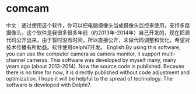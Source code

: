 # comcam
中文：通过使用这个软件，你可以把电脑摄像头当成摄像头监控来使用，支持多路摄像头。这个软件是我很多很多年前（约2013年-2014年）自己开发的，现在把源代码公开出来，由于暂时没有时间，所以直接公开，未做代码调整和优化，希望对技术传播有所助益。软件使用delphi7开发。 English:By using this software, you can use the computer camera as camera monitor, it support multi-channel cameras. This software was developed by myself many, many years ago (about 2013-2014). Now the source code is published. Because there is no time for now, it is directly published without code adjustment and optimization. I hope it will be helpful to the spread of technology. The software is developed with Delphi7.
